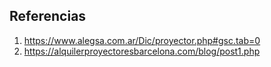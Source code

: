 ## Referencias 

1. https://www.alegsa.com.ar/Dic/proyector.php#gsc.tab=0
2. https://alquilerproyectoresbarcelona.com/blog/post1.php
